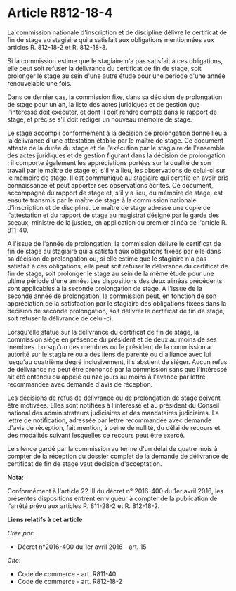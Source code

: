 # Article R812-18-4

La commission nationale d'inscription et de discipline délivre le certificat de fin de stage au stagiaire qui a satisfait aux
obligations mentionnées aux articles R. 812-18-2 et R. 812-18-3. 

Si la commission estime que le stagiaire n'a pas satisfait à ces obligations, elle peut soit refuser la délivrance du
certificat de fin de stage, soit prolonger le stage au sein d'une autre étude pour une période d'une année renouvelable une
fois. 

Dans ce dernier cas, la commission fixe, dans sa décision de prolongation de stage pour un an, la liste des actes juridiques
et de gestion que l'intéressé doit exécuter, et dont il doit rendre compte dans le rapport de stage, et précise s'il doit
rédiger un nouveau mémoire de stage. 

Le stage accompli conformément à la décision de prolongation donne lieu à la délivrance d'une attestation établie par le
maître de stage. Ce document atteste de la durée du stage et de l'exécution par le stagiaire de l'ensemble des actes
juridiques et de gestion figurant dans la décision de prolongation ; il comporte également les appréciations portées sur la
qualité de son travail par le maître de stage et, s'il y a lieu, les observations de celui-ci sur le mémoire de stage. Il est
communiqué au stagiaire qui certifie en avoir pris connaissance et peut apporter ses observations écrites. Ce document,
accompagné du rapport de stage et, s'il y a lieu, du mémoire de stage, est ensuite transmis par le maître de stage à la
commission nationale d'inscription et de discipline. Le maître de stage adresse une copie de l'attestation et du rapport de
stage au magistrat désigné par le garde des sceaux, ministre de la justice, en application du premier alinéa de l'article R.
811-40. 

A l'issue de l'année de prolongation, la commission délivre le certificat de fin de stage au stagiaire qui a satisfait aux
obligations fixées par elle dans sa décision de prolongation ou, si elle estime que le stagiaire n'a pas satisfait à ces
obligations, elle peut soit refuser la délivrance du certificat de fin de stage, soit prolonger le stage au sein de la même
étude pour une ultime période d'une année. Les dispositions des deux alinéas précédents sont applicables à la seconde
prolongation de stage. A l'issue de la seconde année de prolongation, la commission peut, en fonction de son appréciation de
la satisfaction par le stagiaire des obligations fixées dans la décision de seconde prolongation, soit délivrer le certificat
de fin de stage, soit refuser la délivrance de celui-ci. 

Lorsqu'elle statue sur la délivrance du certificat de fin de stage, la commission siège en présence du président et de deux
au moins de ses membres. Lorsqu'un des membres ou le président de la commission a autorité sur le stagiaire ou a des liens de
parenté ou d'alliance avec lui jusqu'au quatrième degré inclusivement, il s'abstient de siéger. Aucun refus de délivrance ne
peut être prononcé par la commission sans que l'intéressé ait été entendu ou appelé quinze jours au moins à l'avance par
lettre recommandée avec demande d'avis de réception. 

Les décisions de refus de délivrance ou de prolongation de stage doivent être motivées. Elles sont notifiées à l'intéressé et
au président du Conseil national des administrateurs judiciaires et des mandataires judiciaires. La lettre de notification,
adressée par lettre recommandée avec demande d'avis de réception, fait mention, à peine de nullité, du délai de recours et
des modalités suivant lesquelles ce recours peut être exercé. 

Le silence gardé par la commission au terme d'un délai de quatre mois à compter de la réception du dossier complet de la
demande de délivrance de certificat de fin de stage vaut décision d'acceptation.

**Nota:**

Conformément à l'article 22 III du décret n° 2016-400 du 1er avril 2016, les présentes dispositions entrent en vigueur à
compter de la publication de l'arrêté prévu aux articles R. 811-28-2 et R. 812-18-2.

**Liens relatifs à cet article**

_Créé par_:

  - Décret n°2016-400 du 1er avril 2016 - art. 15

_Cite_:

  - Code de commerce - art. R811-40
  - Code de commerce - art. R812-18-2
